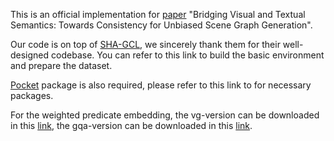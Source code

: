 This is an official implementation for [paper](https://ieeexplore.ieee.org/abstract/document/10502321) "Bridging Visual and Textual Semantics: Towards Consistency for Unbiased Scene Graph Generation". 

Our code is on top of [SHA-GCL](https://github.com/dongxingning/SHA-GCL-for-SGG), we sincerely thank them for their well-designed codebase. You can refer to this link to build the basic environment and prepare the dataset.

[Pocket](https://github.com/fredzzhang/pocket) package is also required, please refer to this link to for necessary packages.

For the weighted predicate embedding, the vg-version can be downloaded in this [link](https://1drv.ms/u/c/60174365786eb250/EWO7Ow0xIcdBnQd4MSSVhVgBWpKej-8rBgJ6UZbV3Zdo-g?e=tFIVT6), the gqa-version can be downloaded in this [link](https://1drv.ms/u/c/60174365786eb250/EWO7Ow0xIcdBnQd4MSSVhVgBWpKej-8rBgJ6UZbV3Zdo-g?e=tFIVT6).
